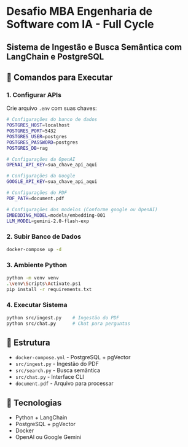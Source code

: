 # Desafio MBA Engenharia de Software com IA - Full Cycle

## Sistema de Ingestão e Busca Semântica com LangChain e PostgreSQL

## 🚀 Comandos para Executar

### 1. Configurar APIs
Crie arquivo `.env` com suas chaves:
```bash
# Configurações do banco de dados
POSTGRES_HOST=localhost
POSTGRES_PORT=5432
POSTGRES_USER=postgres
POSTGRES_PASSWORD=postgres
POSTGRES_DB=rag

# Configurações da OpenAI
OPENAI_API_KEY=sua_chave_api_aqui

# Configurações da Google
GOOGLE_API_KEY=sua_chave_api_aqui

# Configurações do PDF
PDF_PATH=document.pdf

# Configurações dos modelos (Conforme google ou OpenAI)
EMBEDDING_MODEL=models/embedding-001
LLM_MODEL=gemini-2.0-flash-exp
```

### 2. Subir Banco de Dados
```bash
docker-compose up -d
```

### 3. Ambiente Python
```bash
python -m venv venv
.\venv\Scripts\Activate.ps1
pip install -r requirements.txt
```

### 4. Executar Sistema
```bash
python src/ingest.py    # Ingestão do PDF
python src/chat.py      # Chat para perguntas
```

## 📁 Estrutura
- `docker-compose.yml` - PostgreSQL + pgVector
- `src/ingest.py` - Ingestão do PDF
- `src/search.py` - Busca semântica  
- `src/chat.py` - Interface CLI
- `document.pdf` - Arquivo para processar

## 🔧 Tecnologias
- Python + LangChain
- PostgreSQL + pgVector
- Docker
- OpenAI ou Google Gemini